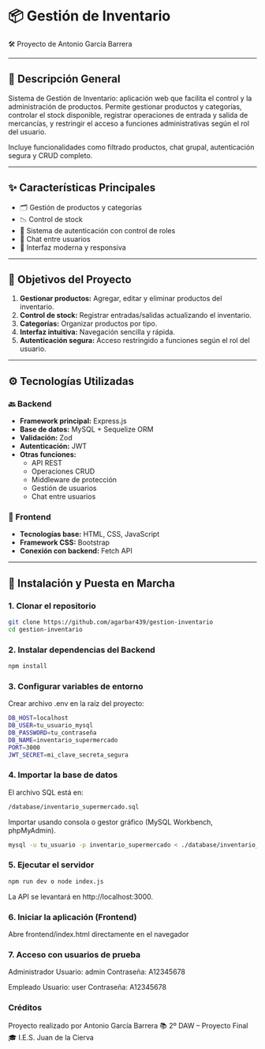 # 📦 Gestión de Inventario

<aside>
🛠️ Proyecto de Antonio García Barrera
</aside>

---

## 📘 Descripción General

Sistema de Gestión de Inventario: aplicación web que facilita el control y la administración de productos. Permite gestionar productos y categorías, controlar el stock disponible, registrar operaciones de entrada y salida de mercancías, y restringir el acceso a funciones administrativas según el rol del usuario.

Incluye funcionalidades como filtrado productos, chat grupal, autenticación segura y CRUD completo.

---

## ✨ Características Principales

- 🗂️ Gestión de productos y categorías  
- 📉 Control de stock  
- 🔐 Sistema de autenticación con control de roles  
- 💬 Chat entre usuarios  
- 📱 Interfaz moderna y responsiva  

---

## 🎯 Objetivos del Proyecto

1. **Gestionar productos:** Agregar, editar y eliminar productos del inventario.  
2. **Control de stock:** Registrar entradas/salidas actualizando el inventario.  
3. **Categorías:** Organizar productos por tipo.  
4. **Interfaz intuitiva:** Navegación sencilla y rápida.  
5. **Autenticación segura:** Acceso restringido a funciones según el rol del usuario.

---

## ⚙️ Tecnologías Utilizadas

### 🔙 Backend

- **Framework principal:** Express.js  
- **Base de datos:** MySQL + Sequelize ORM  
- **Validación:** Zod  
- **Autenticación:** JWT  
- **Otras funciones:**  
  - API REST  
  - Operaciones CRUD  
  - Middleware de protección  
  - Gestión de usuarios  
  - Chat entre usuarios

### 🎨 Frontend

- **Tecnologías base:** HTML, CSS, JavaScript  
- **Framework CSS:** Bootstrap  
- **Conexión con backend:** Fetch API  

---

## 🧩 Instalación y Puesta en Marcha

### 1. Clonar el repositorio

```bash
git clone https://github.com/agarbar439/gestion-inventario
cd gestion-inventario
```
### 2. Instalar dependencias del Backend
```bash
npm install
```

### 3. Configurar variables de entorno
Crear archivo .env en la raíz del proyecto:
```bash
DB_HOST=localhost
DB_USER=tu_usuario_mysql
DB_PASSWORD=tu_contraseña
DB_NAME=inventario_supermercado
PORT=3000
JWT_SECRET=mi_clave_secreta_segura

```
### 4. Importar la base de datos
El archivo SQL está en:
```bash
/database/inventario_supermercado.sql
```
Importar usando consola o gestor gráfico (MySQL Workbench, phpMyAdmin).
```bash
mysql -u tu_usuario -p inventario_supermercado < ./database/inventario_supermercado.sql
```

### 5. Ejecutar el servidor
```bash
npm run dev o node index.js
```
La API se levantará en http://localhost:3000.

### 6. Iniciar la aplicación (Frontend)
Abre frontend/index.html directamente en el navegador

### 7. Acceso con usuarios de prueba
Administrador
Usuario: admin
Contraseña: A12345678

Empleado
Usuario: user
Contraseña: A12345678

### Créditos
Proyecto realizado por Antonio García Barrera
📚 2º DAW – Proyecto Final
🎓 I.E.S. Juan de la Cierva
